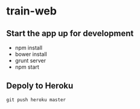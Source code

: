 train-web
=========

## Start the app up for development
- npm install
- bower install
- grunt server
- npm start

## Depoly to Heroku
```git push heroku master```